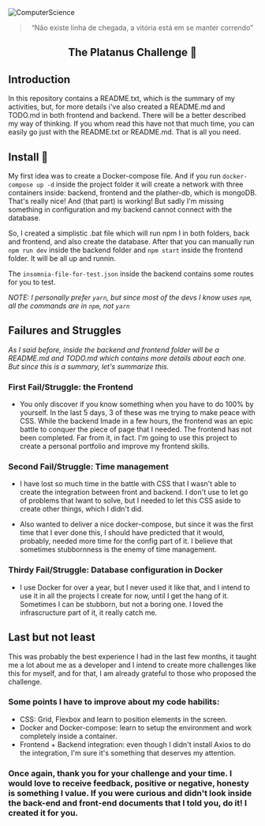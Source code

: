 <img alt="ComputerScience" src="https://w.wallhaven.cc/full/p8/wallhaven-p8zow3.jpg" />

<div align="center">
<blockquote >“Não existe linha de chegada, a vitória está em se manter correndo”</blockquote>

## The Platanus Challenge :milky_way:

</div>

## Introduction

In this repository contains a README.txt, which is the summary of my activities, but, for more details i've also created a README.md and TODO.md in both frontend and backend. There will be a better described my way of thinking. If you whom read this have not that much time, you can easily go just with the README.txt or README.md. That is all you need.

## Install :wrench:

My first idea was to create a Docker-compose file. And if you run ``docker-compose up -d`` inside the project folder it will create a network with three containers inside: backend, frontend and the plather-db, which is mongoDB. That's really nice! And (that part) is working! But sadly I'm missing something in configuration and my backend cannot connect with the database.

So, I created a simplistic .bat file which will run npm I in both folders, back and frontend, and also create the database. After that you can manually run ``npm run dev`` inside the backend folder and ``npm start`` inside the frontend folder. It will be all up and runnin.

The ``insomnia-file-for-test.json`` inside the backend contains some routes for you to test.

*NOTE: I personally prefer ``yarn``, but since most of the devs I know uses ``npm``, all the commands are in ``npm``, not ``yarn``*

## Failures and Struggles

*As I said before, inside the backend and frontend folder will be a README.md and TODO.md which contains more details about each one. But since this is a summary, let's summarize this.*

### First Fail/Struggle: the Frontend

* You only discover if you know something when you have to do 100% by yourself. In the last 5 days, 3 of these was me trying to make peace with CSS. While the backend Imade in a few hours, the frontend was an epic battle to conquer the piece of page that I needed. The frontend has not been completed. Far from it, in fact. I'm going to use this project to create a personal portfolio and improve my frontend skills.

### Second Fail/Struggle: Time management

* I have lost so much time in the battle with CSS that I wasn't able to create the integration between front and backend. I don't use to let go of problems that Iwant to solve, but I needed to let this CSS aside to create other things, which I didn't did.

* Also wanted to deliver a nice docker-compose, but since it was the first time that I ever done this, I should have predicted that it would, probably, needed more time for the config part of it. I believe that sometimes stubbornness is the enemy of time management. 

### Thirdy Fail/Struggle: Database configuration in Docker

* I use Docker for over a year, but I never used it like that, and I intend to use it in all the projects I create for now, until I get the hang of it. Sometimes I can be stubborn, but not a boring one. I loved the infrascructure part of it, it really catch me.

## Last but not least

This was probably the best experience I had in the last few months, it taught me a lot about me as a developer and I intend to create more challenges like this for myself, and for that, I am already grateful to those who proposed the challenge.

### Some points I have to improve about my code habilits: 
* CSS: Grid, Flexbox and learn to position elements in the screen.
* Docker and Docker-compose: learn to setup the environment and work completely inside a container.
* Frontend + Backend integration: even though I didn't install Axios to do the integration, I'm sure it's something that deserves my attention.

### Once again, thank you for your challenge and your time. I would love to receive feedback, positive or negative, honesty is something I value. If you were curious and didn't look inside the back-end and front-end documents that I told you, do it! I created it for you.
